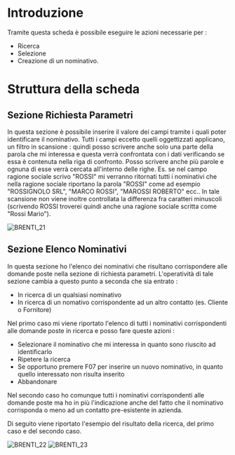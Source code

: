 # Introduzione
Tramite questa scheda è possibile eseguire le azioni necessarie per : 
-  Ricerca
-  Selezione
-  Creazione
di un nominativo.

# Struttura della scheda

## Sezione Richiesta Parametri
In questa sezione è possibile inserire il valore dei campi tramite i quali poter identificare il nominativo. Tutti i campi eccetto quelli oggettizzati applicano, un filtro in scansione :  quindi posso scrivere anche solo una parte della parola che mi interessa e questa verrà confrontata con i dati verificando se essa è contenuta nella riga di confronto. Posso scrivere anche più parole e ognuna di esse verrà cercata all'interno delle righe. Es. se nel campo ragione sociale scrivo "ROSSI" mi verranno ritornati tutti i nominativi che nella ragione sociale riportano la parola "ROSSI" come ad esempio "ROSSIGNOLO SRL", "MARCO ROSSI", "MAROSSI ROBERTO" ecc..
In tale scansione non viene inoltre controllata la differenza fra caratteri minuscoli (scrivendo ROSSI troverei quindi anche una ragione sociale scritta come "Rossi Mario").

![BRENTI_21](http://doc.smeup.com/immagini/MBDOC_SCH-CN_RNOM/BRENTI_21.png)
## Sezione Elenco Nominativi
In questa sezione ho l'elenco dei nominativi che risultano corrispondere alle domande poste nella sezione di richiesta parametri. L'operatività di tale sezione cambia a questo punto a seconda che sia entrato : 
-  In ricerca di un qualsiasi nominativo
-  In ricerca di un nomativo corrispondente ad un altro contatto (es. Cliente o Fornitore)

Nel primo caso mi viene riportato l'elenco di tutti i nominativi corrispondenti alle domande poste in ricerca e posso fare queste azioni : 
-  Selezionare il nominativo che mi interessa in quanto sono riuscito ad identificarlo
-  Ripetere la ricerca
-  Se opportuno premere F07 per inserire un nuovo nominativo, in quanto quello interessato non risulta inserito
-  Abbandonare

Nel secondo caso ho comunque tutti i nominativi corrispondenti alle domande poste ma ho in più l'indicazione anche del fatto che il nominativo corrisponda o meno ad un contatto pre-esistente in azienda.

Di seguito viene riportato l'esempio del risultato della ricerca, del primo caso e del secondo caso.

![BRENTI_22](http://doc.smeup.com/immagini/MBDOC_SCH-CN_RNOM/BRENTI_22.png)
![BRENTI_23](http://doc.smeup.com/immagini/MBDOC_SCH-CN_RNOM/BRENTI_23.png)

